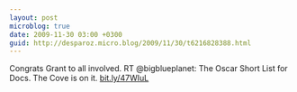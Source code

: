 ```yaml
---
layout: post
microblog: true
date: 2009-11-30 03:00 +0300
guid: http://desparoz.micro.blog/2009/11/30/t6216828388.html
---
```

Congrats Grant to all involved. RT @bigblueplanet: The Oscar Short List for Docs.  The Cove is on it.  [bit.ly/47WIuL](http://bit.ly/47WIuL)
